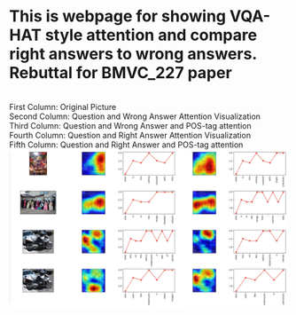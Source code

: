 # This is webpage for showing VQA-HAT style attention and compare right answers to wrong answers. Rebuttal for BMVC_227 paper
<br />First Column: Original Picture
<br />Second Column: Question and Wrong Answer Attention Visualization
<br />Third Column: Question and Wrong Answer and POS-tag attention
<br />Fourth Column: Question and Right Answer Attention Visualization
<br />Fifth Column: Question and Right Answer and POS-tag attention
<img class="attention" src="2.jpeg" title="Attention Comparison" />
